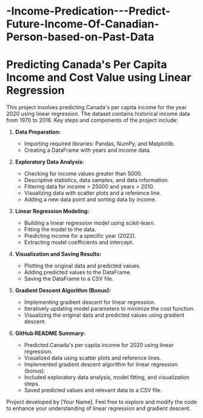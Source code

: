 # -Income-Predication---Predict-Future-Income-Of-Canadian-Person-based-on-Past-Data

# Predicting Canada's Per Capita Income and Cost Value using Linear Regression

This project involves predicting Canada's per capita income for the year 2020 using linear regression. The dataset contains historical income data from 1970 to 2016. Key steps and components of the project include:

1. **Data Preparation:**
   - Importing required libraries: Pandas, NumPy, and Matplotlib.
   - Creating a DataFrame with years and income data.

2. **Exploratory Data Analysis:**
   - Checking for income values greater than 5000.
   - Descriptive statistics, data samples, and data information.
   - Filtering data for income > 25000 and years > 2010.
   - Visualizing data with scatter plots and a reference line.
   - Adding a new data point and sorting data by income.

3. **Linear Regression Modeling:**
   - Building a linear regression model using scikit-learn.
   - Fitting the model to the data.
   - Predicting income for a specific year (2022).
   - Extracting model coefficients and intercept.

4. **Visualization and Saving Results:**
   - Plotting the original data and predicted values.
   - Adding predicted values to the DataFrame.
   - Saving the DataFrame to a CSV file.

5. **Gradient Descent Algorithm (Bonus):**
   - Implementing gradient descent for linear regression.
   - Iteratively updating model parameters to minimize the cost function.
   - Visualizing the original data and predicted values using gradient descent.

6. **GitHub README Summary:**
   - Predicted Canada's per capita income for 2020 using linear regression.
   - Visualized data using scatter plots and reference lines.
   - Implemented gradient descent algorithm for linear regression (bonus).
   - Included exploratory data analysis, model fitting, and visualization steps.
   - Saved predicted values and relevant data to a CSV file.

Project developed by [Your Name]. Feel free to explore and modify the code to enhance your understanding of linear regression and gradient descent.
